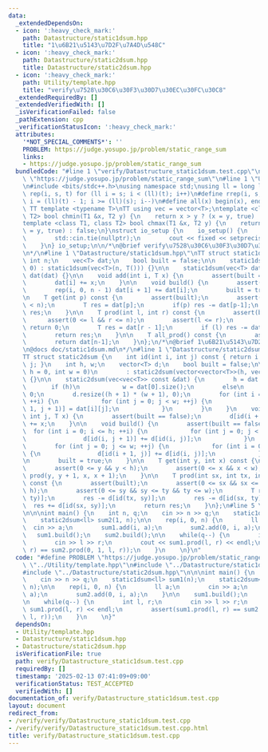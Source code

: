 ```yaml
---
data:
  _extendedDependsOn:
  - icon: ':heavy_check_mark:'
    path: Datastructure/static1dsum.hpp
    title: "1\u6B21\u5143\u7D2F\u7A4D\u548C"
  - icon: ':heavy_check_mark:'
    path: Datastructure/static2dsum.hpp
    title: Datastructure/static2dsum.hpp
  - icon: ':heavy_check_mark:'
    path: Utility/template.hpp
    title: "verify\u7528\u30C6\u30F3\u30D7\u30EC\u30FC\u30C8"
  _extendedRequiredBy: []
  _extendedVerifiedWith: []
  _isVerificationFailed: false
  _pathExtension: cpp
  _verificationStatusIcon: ':heavy_check_mark:'
  attributes:
    '*NOT_SPECIAL_COMMENTS*': ''
    PROBLEM: https://judge.yosupo.jp/problem/static_range_sum
    links:
    - https://judge.yosupo.jp/problem/static_range_sum
  bundledCode: "#line 1 \"verify/Datastructure_static1dsum.test.cpp\"\n#define PROBLEM\
    \ \"https://judge.yosupo.jp/problem/static_range_sum\"\n#line 1 \"Utility/template.hpp\"\
    \n#include <bits/stdc++.h>\nusing namespace std;\nusing ll = long long;\n#define\
    \ rep(i, s, t) for (ll i = s; i < (ll)(t); i++)\n#define rrep(i, s, t) for (ll\
    \ i = (ll)(t) - 1; i >= (ll)(s); i--)\n#define all(x) begin(x), end(x)\n\n#define\
    \ TT template <typename T>\nTT using vec = vector<T>;\ntemplate <class T1, class\
    \ T2> bool chmin(T1 &x, T2 y) {\n    return x > y ? (x = y, true) : false;\n}\n\
    template <class T1, class T2> bool chmax(T1 &x, T2 y) {\n    return x < y ? (x\
    \ = y, true) : false;\n}\nstruct io_setup {\n    io_setup() {\n        ios::sync_with_stdio(false);\n\
    \        std::cin.tie(nullptr);\n        cout << fixed << setprecision(15);\n\
    \    }\n} io_setup;\n\n/*\n@brief verify\u7528\u30C6\u30F3\u30D7\u30EC\u30FC\u30C8\
    \n*/\n#line 1 \"Datastructure/static1dsum.hpp\"\nTT struct static1dsum {\n   \
    \ int n;\n    vec<T> dat;\n    bool built = false;\n\n    static1dsum(int n =\
    \ 0) : static1dsum(vec<T>(n, T())) {}\n\n    static1dsum(vec<T> dat) : n(dat.size()),\
    \ dat(dat) {}\n\n    void add(int i, T x) {\n        assert(built == false);\n\
    \        dat[i] += x;\n    }\n\n    void build() {\n        assert(built == false);\n\
    \        rep(i, 0, n - 1) dat[i + 1] += dat[i];\n        built = true;\n    }\n\
    \n    T get(int p) const {\n        assert(built);\n        assert(0 <= p && p\
    \ < n);\n        T res = dat[p];\n        if(p) res -= dat[p-1];\n        return\
    \ res;\n    }\n\n    T prod(int l, int r) const {\n        assert(built);\n  \
    \      assert(0 <= l && r <= n);\n        assert(l <= r);\n        if(l == r)\
    \ return 0;\n        T res = dat[r - 1];\n        if (l) res -= dat[l - 1];\n\
    \        return res;\n    }\n\n    T all_prod() const {\n        assert(built);\n\
    \        return dat[n-1];\n    }\n};\n/*\n@brief 1\u6B21\u5143\u7D2F\u7A4D\u548C\
    \n@docs doc/static1dsum.md\n*/\n#line 1 \"Datastructure/static2dsum.hpp\"\n\n\
    TT struct static2dsum {\n    int id(int i, int j) const { return i * (w + 1) +\
    \ j; }\n    int h, w;\n    vector<T> d;\n    bool built = false;\n\n    static2dsum(int\
    \ h = 0, int w = 0)\n        : static2dsum(vector<vector<T>>(h, vector<T>(w, T())))\
    \ {}\n\n    static2dsum(vec<vec<T>> const &dat) {\n        h = dat.size();\n \
    \       if (h)\n            w = dat[0].size();\n        else\n            w =\
    \ 0;\n        d.resize((h + 1) * (w + 1), 0);\n        for (int i = 0; i < h;\
    \ ++i) {\n            for (int j = 0; j < w; ++j) {\n                d[id(i +\
    \ 1, j + 1)] = dat[i][j];\n            }\n        }\n    }\n    void add(int i,\
    \ int j, T x) {\n        assert(built == false);\n        d[id(i + 1, j + 1)]\
    \ += x;\n    }\n\n    void build() {\n        assert(built == false);\n      \
    \  for (int i = 0; i <= h; ++i) {\n            for (int j = 0; j < w; ++j) {\n\
    \                d[id(i, j + 1)] += d[id(i, j)];\n            }\n        }\n\n\
    \        for (int j = 0; j <= w; ++j) {\n            for (int i = 0; i < h; ++i)\
    \ {\n                d[id(i + 1, j)] += d[id(i, j)];\n            }\n        }\n\
    \n        built = true;\n    }\n\n    T get(int y, int x) const {\n        assert(built);\n\
    \        assert(0 <= y && y < h);\n        assert(0 <= x && x < w);\n        return\
    \ prod(y, y + 1, x, x + 1);\n    }\n\n    T prod(int sx, int tx, int sy, int ty)\
    \ const {\n        assert(built);\n        assert(0 <= sx && sx <= tx && tx <=\
    \ h);\n        assert(0 <= sy && sy <= ty && ty <= w);\n        T res = d[id(tx,\
    \ ty)];\n        res -= d[id(tx, sy)];\n        res -= d[id(sx, ty)];\n      \
    \  res += d[id(sx, sy)];\n        return res;\n    }\n};\n#line 5 \"verify/Datastructure_static1dsum.test.cpp\"\
    \n\n\nint main() {\n    int n, q;\n    cin >> n >> q;\n    static1dsum<ll> sum1(n);\n\
    \    static2dsum<ll> sum2(1, n);\n\n    rep(i, 0, n) {\n        ll a;\n      \
    \  cin >> a;\n        sum1.add(i, a);\n        sum2.add(0, i, a);\n    }\n\n \
    \   sum1.build();\n    sum2.build();\n\n    while(q--) {\n        int l, r;\n\
    \        cin >> l >> r;\n        cout << sum1.prod(l, r) << endl;\n        assert(sum1.prod(l,\
    \ r) == sum2.prod(0, 1, l, r));\n    }\n    \n}\n"
  code: "#define PROBLEM \"https://judge.yosupo.jp/problem/static_range_sum\"\n#include\
    \ \"../Utility/template.hpp\"\n#include \"../Datastructure/static1dsum.hpp\"\n\
    #include \"../Datastructure/static2dsum.hpp\"\n\n\nint main() {\n    int n, q;\n\
    \    cin >> n >> q;\n    static1dsum<ll> sum1(n);\n    static2dsum<ll> sum2(1,\
    \ n);\n\n    rep(i, 0, n) {\n        ll a;\n        cin >> a;\n        sum1.add(i,\
    \ a);\n        sum2.add(0, i, a);\n    }\n\n    sum1.build();\n    sum2.build();\n\
    \n    while(q--) {\n        int l, r;\n        cin >> l >> r;\n        cout <<\
    \ sum1.prod(l, r) << endl;\n        assert(sum1.prod(l, r) == sum2.prod(0, 1,\
    \ l, r));\n    }\n    \n}"
  dependsOn:
  - Utility/template.hpp
  - Datastructure/static1dsum.hpp
  - Datastructure/static2dsum.hpp
  isVerificationFile: true
  path: verify/Datastructure_static1dsum.test.cpp
  requiredBy: []
  timestamp: '2025-02-13 07:41:09+09:00'
  verificationStatus: TEST_ACCEPTED
  verifiedWith: []
documentation_of: verify/Datastructure_static1dsum.test.cpp
layout: document
redirect_from:
- /verify/verify/Datastructure_static1dsum.test.cpp
- /verify/verify/Datastructure_static1dsum.test.cpp.html
title: verify/Datastructure_static1dsum.test.cpp
---
```

